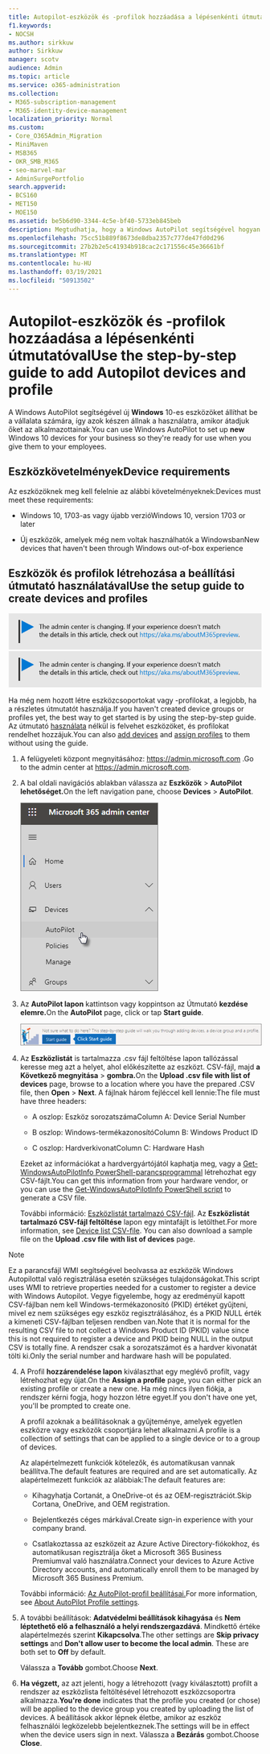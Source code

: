 ```yaml
---
title: Autopilot-eszközök és -profilok hozzáadása a lépésenkénti útmutatóval
f1.keywords:
- NOCSH
ms.author: sirkkuw
author: Sirkkuw
manager: scotv
audience: Admin
ms.topic: article
ms.service: o365-administration
ms.collection:
- M365-subscription-management
- M365-identity-device-management
localization_priority: Normal
ms.custom:
- Core_O365Admin_Migration
- MiniMaven
- MSB365
- OKR_SMB_M365
- seo-marvel-mar
- AdminSurgePortfolio
search.appverid:
- BCS160
- MET150
- MOE150
ms.assetid: be5b6d90-3344-4c5e-bf40-5733eb845beb
description: Megtudhatja, hogy a Windows AutoPilot segítségével hogyan állíthat be új Windows 10-es eszközöket a vállalata számára, hogy azok készen állnak az alkalmazottak használatára.
ms.openlocfilehash: 75cc51b889f8673de8dba2357c777de47fd0d296
ms.sourcegitcommit: 27b2b2e5c41934b918cac2c171556c45e36661bf
ms.translationtype: MT
ms.contentlocale: hu-HU
ms.lasthandoff: 03/19/2021
ms.locfileid: "50913502"
---
```

# <a name="use-the-step-by-step-guide-to-add-autopilot-devices-and-profile"></a><span data-ttu-id="889fd-103">Autopilot-eszközök és -profilok hozzáadása a lépésenkénti útmutatóval</span><span class="sxs-lookup"><span data-stu-id="889fd-103">Use the step-by-step guide to add Autopilot devices and profile</span></span>

<span data-ttu-id="889fd-104">A Windows AutoPilot segítségével új **Windows** 10-es eszközöket állíthat be a vállalata számára, így azok készen állnak a használatra, amikor átadjuk őket az alkalmazottainak.</span><span class="sxs-lookup"><span data-stu-id="889fd-104">You can use Windows AutoPilot to set up **new** Windows 10 devices for your business so they're ready for use when you give them to your employees.</span></span>
  
## <a name="device-requirements"></a><span data-ttu-id="889fd-105">Eszközkövetelmények</span><span class="sxs-lookup"><span data-stu-id="889fd-105">Device requirements</span></span>

<span data-ttu-id="889fd-106">Az eszközöknek meg kell felelnie az alábbi követelményeknek:</span><span class="sxs-lookup"><span data-stu-id="889fd-106">Devices must meet these requirements:</span></span>
  
- <span data-ttu-id="889fd-107">Windows 10, 1703-as vagy újabb verzió</span><span class="sxs-lookup"><span data-stu-id="889fd-107">Windows 10, version 1703 or later</span></span>
    
- <span data-ttu-id="889fd-108">Új eszközök, amelyek még nem voltak használhatók a Windowsban</span><span class="sxs-lookup"><span data-stu-id="889fd-108">New devices that haven't been through Windows out-of-box experience</span></span>
    
## <a name="use-the-setup-guide-to-create-devices-and-profiles"></a><span data-ttu-id="889fd-109">Eszközök és profilok létrehozása a beállítási útmutató használatával</span><span class="sxs-lookup"><span data-stu-id="889fd-109">Use the setup guide to create devices and profiles</span></span>

<span data-ttu-id="889fd-110">[![A megjelenő címke figyelmeztet a felügyeleti központ változásaira, további részleteket itt talál: aka.ms/aboutM365preview.](../media/m365admincenterchanging.png)](/office365/admin/microsoft-365-admin-center-preview)</span><span class="sxs-lookup"><span data-stu-id="889fd-110">[![Label to let you know the admin center is changing and you can find more details at aka.ms/aboutM365preview.](../media/m365admincenterchanging.png)](/office365/admin/microsoft-365-admin-center-preview)</span></span>

<span data-ttu-id="889fd-111">Ha még nem hozott létre eszközcsoportokat vagy -profilokat, a legjobb, ha a részletes útmutatót használja.</span><span class="sxs-lookup"><span data-stu-id="889fd-111">If you haven't created device groups or profiles yet, the best way to get started is by using the step-by-step guide.</span></span> <span data-ttu-id="889fd-112">Az útmutató [használata](create-and-edit-autopilot-devices.md) [](create-and-edit-autopilot-profiles.md) nélkül is felvehet eszközöket, és profilokat rendelhet hozzájuk.</span><span class="sxs-lookup"><span data-stu-id="889fd-112">You can also [add devices](create-and-edit-autopilot-devices.md) and [assign profiles](create-and-edit-autopilot-profiles.md) to them without using the guide.</span></span> 
  
1. <span data-ttu-id="889fd-113">A felügyeleti központ megnyitásához: <a href="https://go.microsoft.com/fwlink/p/?linkid=837890" target="_blank">https://admin.microsoft.com</a> .</span><span class="sxs-lookup"><span data-stu-id="889fd-113">Go to the admin center at <a href="https://go.microsoft.com/fwlink/p/?linkid=837890" target="_blank">https://admin.microsoft.com</a>.</span></span>

2. <span data-ttu-id="889fd-114">A bal oldali navigációs ablakban válassza az **Eszközök** \> **AutoPilot lehetőséget.**</span><span class="sxs-lookup"><span data-stu-id="889fd-114">On the left navigation pane, choose **Devices** \> **AutoPilot**.</span></span>

    ![A Felügyeleti központban válassza az eszközök, majd az AutoPilot lehetőséget.](../media/AutoPilot.png)
  
2. <span data-ttu-id="889fd-116">Az **AutoPilot lapon** kattintson vagy koppintson az Útmutató **kezdése elemre.**</span><span class="sxs-lookup"><span data-stu-id="889fd-116">On the **AutoPilot** page, click or tap **Start guide**.</span></span>
    
    ![Click Start guide for step-by-step instructions for Autopilot.](../media/31662655-d1e6-437d-87ea-c0dec5da56f7.png)
  
3. <span data-ttu-id="889fd-118">Az **Eszközlistát** is tartalmazza .csv fájl feltöltése lapon tallózással keresse meg azt a helyet, ahol előkészítette az eszközt. CSV-fájl, majd **a Következő megnyitása** \> **gombra.**</span><span class="sxs-lookup"><span data-stu-id="889fd-118">On the **Upload .csv file with list of devices** page, browse to a location where you have the prepared .CSV file, then **Open** \> **Next**.</span></span> <span data-ttu-id="889fd-119">A fájlnak három fejléccel kell lennie:</span><span class="sxs-lookup"><span data-stu-id="889fd-119">The file must have three headers:</span></span>
    
    - <span data-ttu-id="889fd-120">A oszlop: Eszköz sorozatszáma</span><span class="sxs-lookup"><span data-stu-id="889fd-120">Column A: Device Serial Number</span></span>
    
    - <span data-ttu-id="889fd-121">B oszlop: Windows-termékazonosító</span><span class="sxs-lookup"><span data-stu-id="889fd-121">Column B: Windows Product ID</span></span>
    
    - <span data-ttu-id="889fd-122">C oszlop: Hardverkivonat</span><span class="sxs-lookup"><span data-stu-id="889fd-122">Column C: Hardware Hash</span></span>
    
    <span data-ttu-id="889fd-123">Ezeket az információkat a hardvergyártójától kaphatja meg, vagy a [Get-WindowsAutoPilotInfo PowerShell-parancsprogrammal](https://www.powershellgallery.com/packages/Get-WindowsAutoPilotInfo) létrehozhat egy CSV-fájlt.</span><span class="sxs-lookup"><span data-stu-id="889fd-123">You can get this information from your hardware vendor, or you can use the [Get-WindowsAutoPilotInfo PowerShell script](https://www.powershellgallery.com/packages/Get-WindowsAutoPilotInfo) to generate a CSV file.</span></span> 
    
    <span data-ttu-id="889fd-p103">További információ: [Eszközlistát tartalmazó CSV-fájl](../admin/misc/device-list.md). Az **Eszközlistát tartalmazó CSV-fájl feltöltése** lapon egy mintafájlt is letölthet.</span><span class="sxs-lookup"><span data-stu-id="889fd-p103">For more information, see [Device list CSV-file](../admin/misc/device-list.md). You can also download a sample file on the **Upload .csv file with list of devices** page.</span></span> 
    
> [!NOTE]
> <span data-ttu-id="889fd-126">Ez a parancsfájl WMI segítségével beolvassa az eszközök Windows Autopilottal való regisztrálása esetén szükséges tulajdonságokat.</span><span class="sxs-lookup"><span data-stu-id="889fd-126">This script uses WMI to retrieve properties needed for a customer to register a device with Windows Autopilot.</span></span> <span data-ttu-id="889fd-127">Vegye figyelembe, hogy az eredményül kapott CSV-fájlban nem kell Windows-termékazonosító (PKID) értéket gyűjteni, mivel ez nem szükséges egy eszköz regisztrálásához, és a PKID NULL érték a kimeneti CSV-fájlban teljesen rendben van.</span><span class="sxs-lookup"><span data-stu-id="889fd-127">Note that it is normal for the resulting CSV file to not collect a Windows Product ID (PKID) value since this is not required to register a device and PKID being NULL in the output CSV is totally fine.</span></span> <span data-ttu-id="889fd-128">A rendszer csak a sorozatszámot és a hardver kivonatát tölti ki.</span><span class="sxs-lookup"><span data-stu-id="889fd-128">Only the serial number and hardware hash will be populated.</span></span>
    
4. <span data-ttu-id="889fd-129">A Profil **hozzárendelése lapon** kiválaszthat egy meglévő profilt, vagy létrehozhat egy újat.</span><span class="sxs-lookup"><span data-stu-id="889fd-129">On the **Assign a profile** page, you can either pick an existing profile or create a new one.</span></span> <span data-ttu-id="889fd-130">Ha még nincs ilyen fiókja, a rendszer kérni fogja, hogy hozzon létre egyet.</span><span class="sxs-lookup"><span data-stu-id="889fd-130">If you don't have one yet, you'll be prompted to create one.</span></span> 
    
    <span data-ttu-id="889fd-131">A profil azoknak a beállításoknak a gyűjteménye, amelyek egyetlen eszközre vagy eszközök csoportjára lehet alkalmazni.</span><span class="sxs-lookup"><span data-stu-id="889fd-131">A profile is a collection of settings that can be applied to a single device or to a group of devices.</span></span>
    
    <span data-ttu-id="889fd-132">Az alapértelmezett funkciók kötelezők, és automatikusan vannak beállítva.</span><span class="sxs-lookup"><span data-stu-id="889fd-132">The default features are required and are set automatically.</span></span> <span data-ttu-id="889fd-133">Az alapértelmezett funkciók az alábbiak:</span><span class="sxs-lookup"><span data-stu-id="889fd-133">The default features are:</span></span>
    
    - <span data-ttu-id="889fd-134">Kihagyhatja Cortanát, a OneDrive-ot és az OEM-regisztrációt.</span><span class="sxs-lookup"><span data-stu-id="889fd-134">Skip Cortana, OneDrive, and OEM registration.</span></span>
    
    - <span data-ttu-id="889fd-135">Bejelentkezés céges márkával.</span><span class="sxs-lookup"><span data-stu-id="889fd-135">Create sign-in experience with your company brand.</span></span>
    
    - <span data-ttu-id="889fd-136">Csatlakoztassa az eszközeit az Azure Active Directory-fiókokhoz, és automatikusan regisztrálja őket a Microsoft 365 Business Premiumval való használatra.</span><span class="sxs-lookup"><span data-stu-id="889fd-136">Connect your devices to Azure Active Directory accounts, and automatically enroll them to be managed by Microsoft 365 Business Premium.</span></span>
    
    <span data-ttu-id="889fd-137">További információ: [Az AutoPilot-profil beállításai.](autopilot-profile-settings.md)</span><span class="sxs-lookup"><span data-stu-id="889fd-137">For more information, see [About AutoPilot Profile settings](autopilot-profile-settings.md).</span></span> 
    
5. <span data-ttu-id="889fd-138">A további beállítások: **Adatvédelmi beállítások kihagyása** és **Nem léptethető elő a felhasználó a helyi rendszergazdává**. Mindkettő értéke alapértelmezés szerint **Kikapcsolva**.</span><span class="sxs-lookup"><span data-stu-id="889fd-138">The other settings are **Skip privacy settings** and **Don't allow user to become the local admin**. These are both set to **Off** by default.</span></span> 
    
    <span data-ttu-id="889fd-139">Válassza a **Tovább** gombot.</span><span class="sxs-lookup"><span data-stu-id="889fd-139">Choose **Next**.</span></span>
    
6. <span data-ttu-id="889fd-140">**Ha végzett,** az azt jelenti, hogy a létrehozott (vagy kiválasztott) profilt a rendszer az eszközlista feltöltésével létrehozott eszközcsoportra alkalmazza.</span><span class="sxs-lookup"><span data-stu-id="889fd-140">**You're done** indicates that the profile you created (or chose) will be applied to the device group you created by uploading the list of devices.</span></span> <span data-ttu-id="889fd-141">A beállítások akkor lépnek életbe, amikor az eszköz felhasználói legközelebb bejelentkeznek.</span><span class="sxs-lookup"><span data-stu-id="889fd-141">The settings will be in effect when the device users sign in next.</span></span> <span data-ttu-id="889fd-142">Válassza a **Bezárás** gombot.</span><span class="sxs-lookup"><span data-stu-id="889fd-142">Choose **Close**.</span></span>
